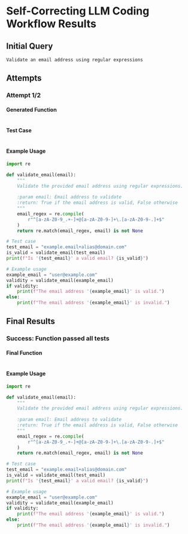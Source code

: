 # Self-Correcting LLM Coding Workflow Results

## Initial Query
```
Validate an email address using regular expressions
```

## Attempts
### Attempt 1/2
#### Generated Function
```python

```

#### Test Case
```python

```

#### Example Usage
```python
import re

def validate_email(email):
    """
    Validate the provided email address using regular expressions.
    
    :param email: Email address to validate
    :return: True if the email address is valid, False otherwise
    """
    email_regex = re.compile(
        r"^[a-zA-Z0-9_.+-]+@[a-zA-Z0-9-]+\.[a-zA-Z0-9-.]+$"
    )
    return re.match(email_regex, email) is not None

# Test case
test_email = "example.email+alias@domain.com"
is_valid = validate_email(test_email)
print(f"Is '{test_email}' a valid email? {is_valid}")

# Example usage
example_email = "user@example.com"
validity = validate_email(example_email)
if validity:
    print(f"The email address '{example_email}' is valid.")
else:
    print(f"The email address '{example_email}' is invalid.")
```

## Final Results
### Success: Function passed all tests
#### Final Function
```python

```

#### Example Usage
```python
import re

def validate_email(email):
    """
    Validate the provided email address using regular expressions.
    
    :param email: Email address to validate
    :return: True if the email address is valid, False otherwise
    """
    email_regex = re.compile(
        r"^[a-zA-Z0-9_.+-]+@[a-zA-Z0-9-]+\.[a-zA-Z0-9-.]+$"
    )
    return re.match(email_regex, email) is not None

# Test case
test_email = "example.email+alias@domain.com"
is_valid = validate_email(test_email)
print(f"Is '{test_email}' a valid email? {is_valid}")

# Example usage
example_email = "user@example.com"
validity = validate_email(example_email)
if validity:
    print(f"The email address '{example_email}' is valid.")
else:
    print(f"The email address '{example_email}' is invalid.")
```
